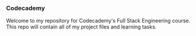 ### Codecademy

Welcome to my repository for Codecademy's Full Stack Engineering course. This repo will contain all of my project files and learning tasks.

